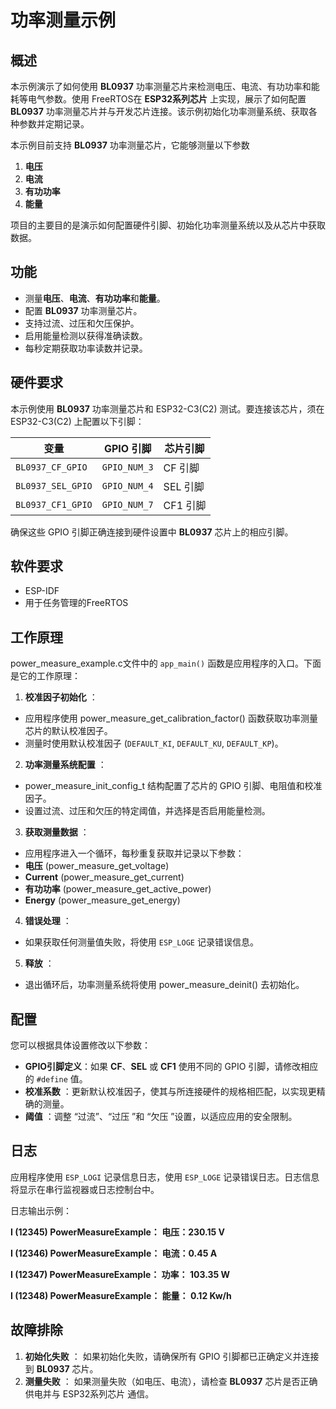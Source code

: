 # 功率测量示例

## 概述

本示例演示了如何使用 **BL0937** 功率测量芯片来检测电压、电流、有功功率和能耗等电气参数。使用 FreeRTOS在 **ESP32系列芯片** 上实现，展示了如何配置 **BL0937** 功率测量芯片并与开发芯片连接。该示例初始化功率测量系统、获取各种参数并定期记录。

本示例目前支持 **BL0937** 功率测量芯片，它能够测量以下参数

1. **电压**
2. **电流**
3. **有功功率**
4. **能量**

项目的主要目的是演示如何配置硬件引脚、初始化功率测量系统以及从芯片中获取数据。

## 功能

* 测量**电压**、**电流**、**有功功率**和**能量**。
* 配置 **BL0937** 功率测量芯片。
* 支持过流、过压和欠压保护。
* 启用能量检测以获得准确读数。
* 每秒定期获取功率读数并记录。

## 硬件要求

本示例使用 **BL0937** 功率测量芯片和 ESP32-C3(C2) 测试。要连接该芯片，须在 ESP32-C3(C2) 上配置以下引脚：

| 变量                | GPIO 引脚      | 芯片引脚 |
| ------------------- | -------------- | -------- |
| `BL0937_CF_GPIO`  | `GPIO_NUM_3` | CF 引脚  |
| `BL0937_SEL_GPIO` | `GPIO_NUM_4` | SEL 引脚 |
| `BL0937_CF1_GPIO` | `GPIO_NUM_7` | CF1 引脚 |

确保这些 GPIO 引脚正确连接到硬件设置中 **BL0937** 芯片上的相应引脚。

## 软件要求

* ESP-IDF
* 用于任务管理的FreeRTOS

## 工作原理

power_measure_example.c文件中的 `app_main()` 函数是应用程序的入口。下面是它的工作原理：

1. **校准因子初始化** ：

* 应用程序使用 power_measure_get_calibration_factor() 函数获取功率测量芯片的默认校准因子。
* 测量时使用默认校准因子 (`DEFAULT_KI`, `DEFAULT_KU`, `DEFAULT_KP`)。

2. **功率测量系统配置** ：

* power_measure_init_config_t 结构配置了芯片的 GPIO 引脚、电阻值和校准因子。
* 设置过流、过压和欠压的特定阈值，并选择是否启用能量检测。

3. **获取测量数据** ：

* 应用程序进入一个循环，每秒重复获取并记录以下参数：
* **电压** (power_measure_get_voltage)
* **Current** (power_measure_get_current)
* **有功功率** (power_measure_get_active_power)
* **Energy** (power_measure_get_energy)

4. **错误处理** ：

* 如果获取任何测量值失败，将使用 `ESP_LOGE` 记录错误信息。

5. **释放** ：

* 退出循环后，功率测量系统将使用 power_measure_deinit() 去初始化。

## 配置

您可以根据具体设置修改以下参数：

* **GPIO引脚定义**：如果 **CF**、**SEL** 或 **CF1** 使用不同的 GPIO 引脚，请修改相应的 `#define` 值。
* **校准系数** ：更新默认校准因子，使其与所连接硬件的规格相匹配，以实现更精确的测量。
* **阈值** ：调整 “过流”、“过压 ”和 “欠压 ”设置，以适应应用的安全限制。

## 日志

应用程序使用 `ESP_LOGI` 记录信息日志，使用 `ESP_LOGE` 记录错误日志。日志信息将显示在串行监视器或日志控制台中。

日志输出示例：

**I (12345) PowerMeasureExample： 电压：230.15 V**

**I (12346) PowerMeasureExample： 电流：0.45 A**

**I (12347) PowerMeasureExample： 功率： 103.35 W**

**I (12348) PowerMeasureExample： 能量： 0.12 Kw/h**

## 故障排除

1. **初始化失败** ： 如果初始化失败，请确保所有 GPIO 引脚都已正确定义并连接到 **BL0937** 芯片。
2. **测量失败** ： 如果测量失败（如电压、电流），请检查 **BL0937** 芯片是否正确供电并与 ESP32系列芯片 通信。
